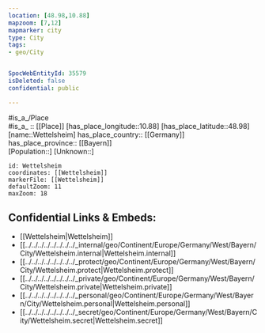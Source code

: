 ```yaml
---
location: [48.98,10.88] 
mapzoom: [7,12] 
mapmarker: city 
type: City
tags:
- geo/City


SpocWebEntityId: 35579
isDeleted: false
confidential: public

---
```

#is_a_/Place  
#is_a_ :: [[Place]] 
[has_place_longitude::10.88] 
[has_place_latitude::48.98] 
[name::Wettelsheim] 
has_place_country:: [[Germany]]  
has_place_province:: [[Bayern]]  
[Population::] 
[Unknown::] 


```leaflet
id: Wettelsheim
coordinates: [[Wettelsheim]] 
markerFile: [[Wettelsheim]] 
defaultZoom: 11 
maxZoom: 18
```


## Confidential Links & Embeds: 
- [[Wettelsheim|Wettelsheim]]  
- [[../../../../../../../../_internal/geo/Continent/Europe/Germany/West/Bayern/City/Wettelsheim.internal|Wettelsheim.internal]] 
- [[../../../../../../../../_protect/geo/Continent/Europe/Germany/West/Bayern/City/Wettelsheim.protect|Wettelsheim.protect]] 
- [[../../../../../../../../_private/geo/Continent/Europe/Germany/West/Bayern/City/Wettelsheim.private|Wettelsheim.private]] 
- [[../../../../../../../../_personal/geo/Continent/Europe/Germany/West/Bayern/City/Wettelsheim.personal|Wettelsheim.personal]] 
- [[../../../../../../../../_secret/geo/Continent/Europe/Germany/West/Bayern/City/Wettelsheim.secret|Wettelsheim.secret]] 
